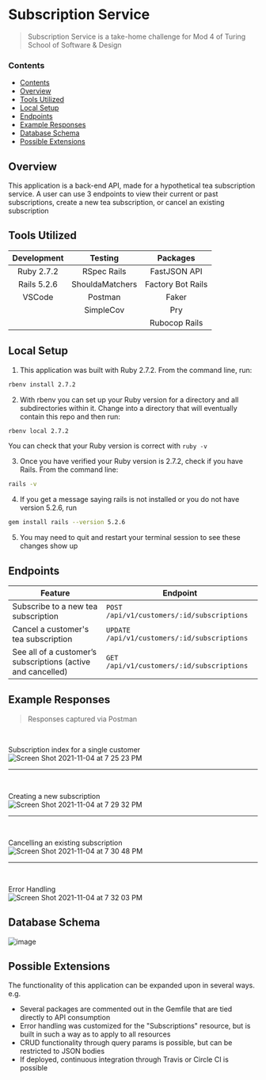 # Subscription Service
> Subscription Service is a take-home challenge for Mod 4 of Turing School of Software & Design

### Contents
- [Contents](#contents)
- [Overview](#overview)
- [Tools Utilized](#tools-utilized)
- [Local Setup](#local-setup)
- [Endpoints](#endpoints)
- [Example Responses](#example-responses)
- [Database Schema](#database-schema)
- [Possible Extensions](#possible-extensions)

## Overview
This application is a back-end API, made for a hypothetical tea subscription service. A user can use 3 endpoints to view their current or past subscriptions, create a new tea subscription, or cancel an existing subscription

## Tools Utilized
| Development | Testing         | Packages          |
|:-----------:|:---------------:|:-----------------:|
| Ruby 2.7.2  | RSpec Rails     | FastJSON API      |
| Rails 5.2.6 | ShouldaMatchers | Factory Bot Rails |
| VSCode      | Postman         | Faker             |
|             | SimpleCov       | Pry               |
|             |                 | Rubocop Rails     |

## Local Setup

1. This application was built with Ruby 2.7.2. From the command line, run:
```sh
rbenv install 2.7.2
```
2. With rbenv you can set up your Ruby version for a directory and all subdirectories within it. Change into a directory that will eventually contain this repo and then run:
```sh
rbenv local 2.7.2
```
You can check that your Ruby version is correct with `ruby -v`

3. Once you have verified your Ruby version is 2.7.2, check if you have Rails. From the command line:
```sh
rails -v
```
4. If you get a message saying rails is not installed or you do not have version 5.2.6, run
```sh
gem install rails --version 5.2.6
```
5. You may need to quit and restart your terminal session to see these changes show up

## Endpoints
| Feature | Endpoint |
|-----|-----|
| Subscribe to a new tea subscription | `POST /api/v1/customers/:id/subscriptions` |
| Cancel a customer's tea subscription | `UPDATE /api/v1/customers/:id/subscriptions` |
| See all of a customer’s subscriptions (active and cancelled) | `GET /api/v1/customers/:id/subscriptions` |

## Example Responses
> Responses captured via Postman
<br>

Subscription index for a single customer
<br>
![Screen Shot 2021-11-04 at 7 25 23 PM](https://user-images.githubusercontent.com/56685055/140448062-5703f819-909e-4122-a12f-8d9c9585bc5e.png)
<hr><br>

Creating a new subscription
<br>
![Screen Shot 2021-11-04 at 7 29 32 PM](https://user-images.githubusercontent.com/56685055/140448327-3bf59196-94e4-4071-8843-77260863cf48.png)
<hr><br>

Cancelling an existing subscription
<br>
![Screen Shot 2021-11-04 at 7 30 48 PM](https://user-images.githubusercontent.com/56685055/140448439-2a543311-6ba3-4bdc-8b97-ba800a532313.png)
<hr><br>

Error Handling
<br>
![Screen Shot 2021-11-04 at 7 32 03 PM](https://user-images.githubusercontent.com/56685055/140448543-e7b725ef-778b-4b3a-8ec6-cf63dd846391.png)

## Database Schema
![image](https://user-images.githubusercontent.com/56685055/140443277-9b254ec4-a565-4896-a020-48809ce4fc08.png)

## Possible Extensions
The functionality of this application can be expanded upon in several ways.
e.g.
- Several packages are commented out in the Gemfile that are tied directly to API consumption
- Error handling was customized for the "Subscriptions" resource, but is built in such a way as to apply to all resources
- CRUD functionality through query params is possible, but can be restricted to JSON bodies
- If deployed, continuous integration through Travis or Circle CI is possible
